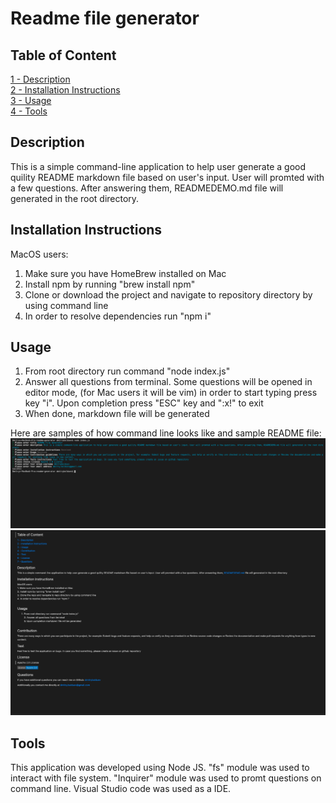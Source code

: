 # Readme file generator

## Table of Content
[1 - Description](##Description)<br/>
[2 - Installation Instructions](##Installation-Instructions)<br/>
[3 - Usage](##Usage)<br/>
[4 - Tools](##Tools)<br/>


## Description

This is a simple command-line application to help user generate a good quility README markdown file based on user's input. User will promted with a few questions. After answering them, READMEDEMO.md file will generated in the root directory.

## Installation Instructions

MacOS users:
1. Make sure you have HomeBrew installed on Mac
2. Install npm by running "brew install npm"
3. Clone or download the project and navigate to repository directory by using command line
4. In order to resolve dependencies run "npm i"

## Usage

1. From root directory run command "node index.js" 
2. Answer all questions from terminal. Some questions will be opened in editor mode, (for Mac users it will be vim) in order to start typing press key "i". Upon completion press "ESC" key and ":x!" to exit 
3. When done, markdown file will be generated

Here are samples of how command line looks like and sample README file:
![Command Line questions](./utils/command-line.png)
![Sample README](./utils/sample-readme.png)

## Tools

This application was developed using Node JS. "fs" module was used to interact with file system. "Inquirer" module was used to promt questions on command line. Visual Studio code was used as a IDE. 